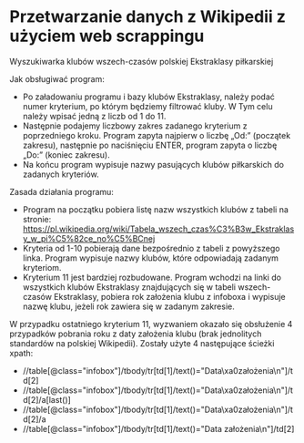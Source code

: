 # Przetwarzanie danych z Wikipedii z użyciem web scrappingu

Wyszukiwarka klubów wszech-czasów polskiej Ekstraklasy piłkarskiej

Jak obsługiwać program:
* Po załadowaniu programu i bazy klubów Ekstraklasy, należy podać numer kryterium, po którym będziemy filtrować kluby. W Tym celu należy wpisać jedną z liczb od 1 do 11.
* Następnie podajemy liczbowy zakres zadanego kryterium z poprzedniego kroku. Program zapyta najpierw o liczbę „Od:” (początek zakresu), następnie po naciśnięciu ENTER, program zapyta o liczbę „Do:” (koniec zakresu).
* Na końcu program wypisuje nazwy pasujących klubów piłkarskich do zadanych kryteriów.

Zasada działania programu:
* Program na początku pobiera listę nazw wszystkich klubów z tabeli na stronie: https://pl.wikipedia.org/wiki/Tabela_wszech_czas%C3%B3w_Ekstraklasy_w_pi%C5%82ce_no%C5%BCnej
* Kryteria od 1-10 pobierają dane bezpośrednio z tabeli z powyższego linka. Program wypisuje nazwy klubów, które odpowiadają zadanym kryteriom.
* Kryterium 11 jest bardziej rozbudowane. Program wchodzi na linki do wszystkich klubów Ekstraklasy znajdujących się w tabeli wszech-czasów Ekstraklasy, pobiera rok założenia klubu z infoboxa i wypisuje nazwę klubu, jeżeli rok zawiera się w zadanym zakresie.

W przypadku ostatniego kryterium 11, wyzwaniem okazało się obsłużenie 4 przypadków pobrania roku z daty założenia klubu (brak jednolitych standardów na polskiej Wikipedii). Zostały użyte 4 następujące ścieżki xpath:
* //table[@class="infobox"]/tbody/tr[td[1]/text()="Data\xa0założenia\n"]/td[2]
* //table[@class="infobox"]/tbody/tr[td[1]/text()="Data\xa0założenia\n"]/td[2]/a[last()]
* //table[@class="infobox"]/tbody/tr[td[1]/text()="Data\xa0założenia\n"]/td[2]/a
* //table[@class="infobox"]/tbody/tr[td[1]/text()="Data założenia\n"]/td[2]
